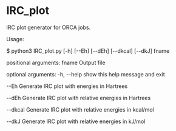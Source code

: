 # IRC_plot
IRC plot generator for ORCA jobs.

Usage:

$ python3 IRC_plot.py [-h] [--Eh] [--dEh] [--dkcal] [--dkJ] fname

positional arguments:
  fname       Output file

optional arguments:
  -h, --help  show this help message and exit
  
  --Eh        Generate IRC plot with energies in Hartrees
  
  --dEh       Generate IRC plot with relative energies in Hartrees
  
  --dkcal     Generate IRC plot with relative energies in kcal/mol
  
  --dkJ       Generate IRC plot with relative energies in kJ/mol
